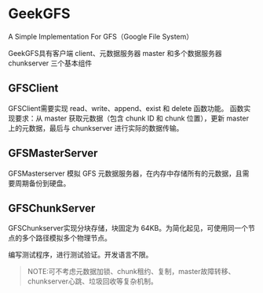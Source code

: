 # GeekGFS
A Simple Implementation For GFS（Google File System）

GeekGFS具有客户端 client、元数据服务器 master 和多个数据服务器 chunkserver 三个基本组件

## GFSClient
GFSClient需要实现 read、write、append、exist 和 delete 函数功能。
函数实现要求：从 master 获取元数据（包含 chunk ID 和 chunk 位置），更新 master 上的元数据，最后与 chunkserver 进行实际的数据传输。

## GFSMasterServer
GFSMasterserver 模拟 GFS 元数据服务器，在内存中存储所有的元数据，且需要周期备份到硬盘。

## GFSChunkServer
GFSChunkserver实现分块存储，块固定为 64KB。为简化起见，可使用同一个节点的多个路径模拟多个物理节点。

编写测试程序，进行测试验证。开发语言不限。

> NOTE:可不考虑元数据加锁、chunk租约、复制，master故障转移、chunkserver心跳、垃圾回收等复杂机制。
